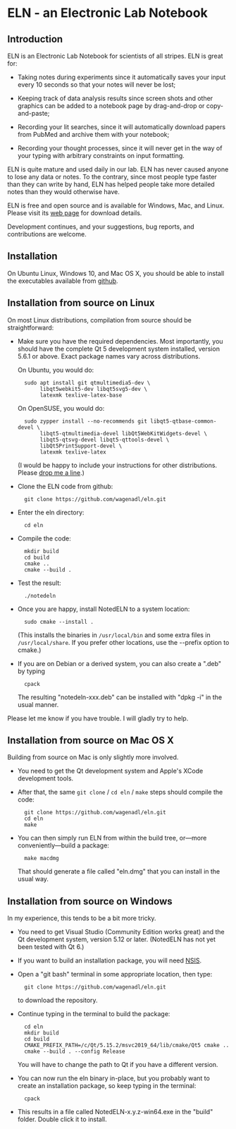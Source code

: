 # ELN - an Electronic Lab Notebook

## Introduction

ELN is an Electronic Lab Notebook for scientists of all stripes. ELN
is great for:

 *  Taking notes during experiments since it automatically saves your
    input every 10 seconds so that your notes will never be lost;

 *  Keeping track of data analysis results since screen shots and
    other graphics can be added to a notebook page by drag-and-drop or
    copy-and-paste;

 *  Recording your lit searches, since it will automatically download
    papers from PubMed and archive them with your notebook;

 *  Recording your thought processes, since it will never get in the
    way of your typing with arbitrary constraints on input formatting.

ELN is quite mature and used daily in our lab. ELN has never caused
anyone to lose any data or notes. To the contrary, since most people
type faster than they can write by hand, ELN has helped people take
more detailed notes than they would otherwise have.

ELN is free and open source and is available for Windows, Mac, and
Linux. Please visit its [web page](http://www.danielwagenaar.net/eln)
for download details.

Development continues, and your suggestions, bug reports, and
contributions are welcome.

## Installation

On Ubuntu Linux, Windows 10, and Mac OS X, you should be able to
install the executables available from [github](https://github.com/wagenadl/eln).

## Installation from source on Linux

On most Linux distributions, compilation from source should be
straightforward:

* Make sure you have the required dependencies. Most importantly, you
  should have the complete Qt 5 development system installed, version
  5.6.1 or above. Exact package names vary across distributions.

  On Ubuntu, you would do:

        sudo apt install git qtmultimedia5-dev \
             libqt5webkit5-dev libqt5svg5-dev \
			 latexmk texlive-latex-base

  On OpenSUSE, you would do:

        sudo zypper install --no-recommends git libqt5-qtbase-common-devel \
             libqt5-qtmultimedia-devel libQt5WebKitWidgets-devel \
             libqt5-qtsvg-devel libqt5-qttools-devel \
             libQt5PrintSupport-devel \
			 latexmk texlive-latex

  (I would be happy to include your instructions for other
  distributions. Please [drop me a line](mailto:daw@caltech.edu).)

* Clone the ELN code from github:

        git clone https://github.com/wagenadl/eln.git

* Enter the eln directory:

        cd eln

* Compile the code:

        mkdir build
		cd build
		cmake ..
		cmake --build .

* Test the result:

        ./notedeln

* Once you are happy, install NotedELN to a system location:

        sudo cmake --install .

  (This installs the binaries in `/usr/local/bin` and some extra files in
  `/usr/local/share`. If you prefer other locations, use the --prefix
  option to cmake.)
  
* If you are on Debian or a derived system, you can also create a ".deb"
  by typing
  
        cpack
		
  The resulting "notedeln-xxx.deb" can be installed with "dpkg -i" in the
  usual manner.

Please let me know if you have trouble. I will gladly try to help.

## Installation from source on Mac OS X

Building from source on Mac is only slightly more involved.

* You need to get the Qt development system and Apple's XCode
  development tools.

* After that, the same `git clone` / `cd eln` / `make` steps
  should compile the code:

        git clone https://github.com/wagenadl/eln.git
        cd eln
        make

* You can then simply run ELN from within the build tree, or—more
  conveniently—build a package:

        make macdmg

  That should generate a file called "eln.dmg" that you can install
  in the usual way.

## Installation from source on Windows

In my experience, this tends to be a bit more tricky.

* You need to get Visual Studio (Community Edition works great) and the Qt development system,
  version 5.12 or later. (NotedELN has not yet been tested with Qt 6.)

* If you want to build an installation package, you will need 
  [NSIS](https://nsis.sourceforge.io/Download).

* Open a "git bash" terminal in some appropriate location, then type:

        git clone https://github.com/wagenadl/eln.git
		
  to download the repository.
  
* Continue typing in the terminal to build the package:

        cd eln
        mkdir build
        cd build
        CMAKE_PREFIX_PATH=/c/Qt/5.15.2/msvc2019_64/lib/cmake/Qt5 cmake ..
        cmake --build . --config Release
		
  You will have to change the path to Qt if you have a different version.

* You can now run the eln binary in-place, but you probably want to create an installation 
  package, so keep typing in the terminal:

        cpack

* This results in a file called NotedELN-x.y.z-win64.exe in the "build" folder.
  Double click it to install.
	